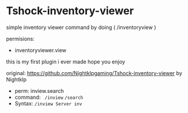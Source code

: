 # Tshock-inventory-viewer
simple inventory viewer command by doing (   /inventoryview <player> <type>  ) 

permisions:
+ inventoryviewer.view

this is my first plugin i ever made hope you enjoy

original: https://github.com/Nightklpgaming/Tshock-inventory-viewer by Nightklp
+ perm: inview.search
+ command: ` /inview` ` /search `
+ Syntax: ` /inview Server inv `
